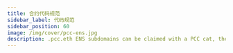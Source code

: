 ```yaml
---
title: 合约代码规范
sidebar_label: 代码规范
sidebar_position: 60
image: /img/cover/pcc-ens.jpg
description: .pcc.eth ENS subdomains can be claimed with a PCC cat, the ENS is tied to the cat and use that cat as PFP, also points to the wallet address holding the cat.
---
```


